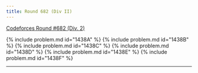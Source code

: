 ```yaml
---
title: Round 682 (Div II)
---
```


[Codeforces Round #682 (Div. 2)](https://codeforces.com/contest/1438)

{% include problem.md id="1438A" %}
{% include problem.md id="1438B" %}
{% include problem.md id="1438C" %}
{% include problem.md id="1438D" %}
{% include problem.md id="1438E" %}
{% include problem.md id="1438F" %}

* * *

<object data='notes/R-682.pdf' width='1000' height='1000' type='application/pdf'/>
